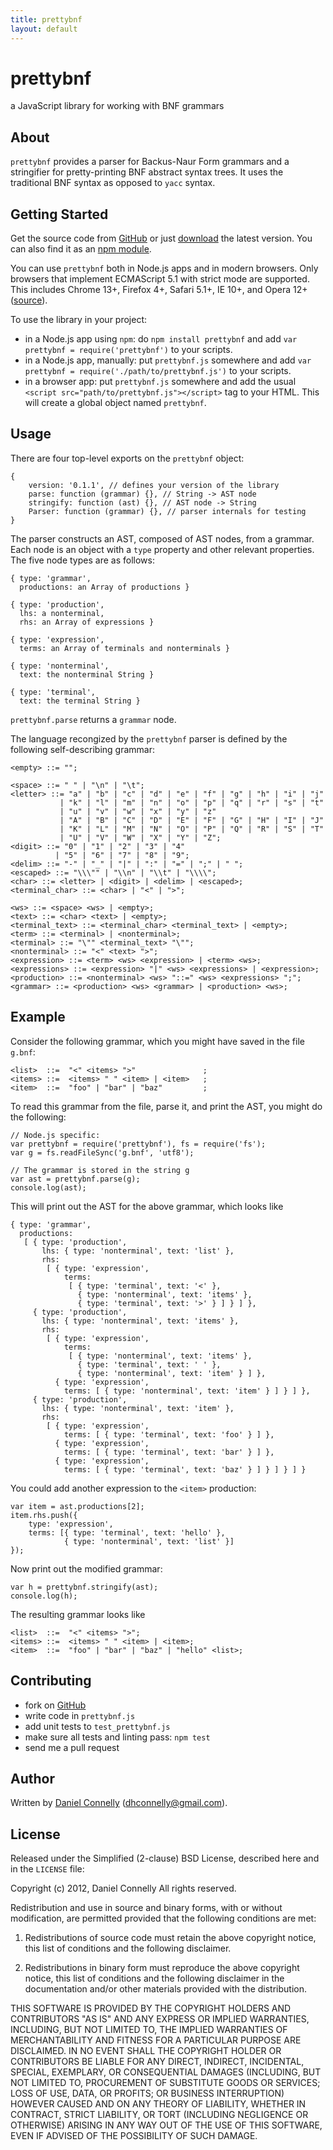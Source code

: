 ```yaml
---
title: prettybnf
layout: default
---
```


prettybnf
=========

a JavaScript library for working with BNF grammars

About
-----

`prettybnf` provides a parser for Backus-Naur Form grammars and a stringifier
for pretty-printing BNF abstract syntax trees.  It uses the traditional BNF
syntax as opposed to `yacc` syntax.

Getting Started
---------------

Get the source code from [GitHub](https://github.com/dhconnelly/prettybnf) or
just [download](http://dhconnelly.github.com/prettybnf/prettybnf.js) the latest
version.  You can also find it as an [npm module](https://npm.im/prettybnf).

You can use `prettybnf` both in Node.js apps and in modern browsers.  Only
browsers that implement ECMAScript 5.1 with strict mode are supported.  This
includes Chrome 13+, Firefox 4+, Safari 5.1+, IE 10+, and Opera 12+
([source](http://kangax.github.com/es5-compat-table)).

To use the library in your project:

- in a Node.js app using `npm`: do `npm install prettybnf` and add
  `var prettybnf = require('prettybnf')` to your scripts.
- in a Node.js app, manually: put `prettybnf.js` somewhere and add
  `var prettybnf = require('./path/to/prettybnf.js')` to your scripts.
- in a browser app: put `prettybnf.js` somewhere and add the usual
  `<script src="path/to/prettybnf.js"></script>` tag to your HTML.  This will
  create a global object named `prettybnf`.

Usage
-----

There are four top-level exports on the `prettybnf` object:

    {
        version: '0.1.1', // defines your version of the library
        parse: function (grammar) {}, // String -> AST node
        stringify: function (ast) {}, // AST node -> String
        Parser: function (grammar) {}, // parser internals for testing
    }

The parser constructs an AST, composed of AST nodes, from a grammar.  Each node
is an object with a `type` property  and other relevant properties.  The five
node types are as follows:

    { type: 'grammar',
      productions: an Array of productions }

    { type: 'production',
      lhs: a nonterminal,
      rhs: an Array of expressions }

    { type: 'expression',
      terms: an Array of terminals and nonterminals }

    { type: 'nonterminal',
      text: the nonterminal String }

    { type: 'terminal',
      text: the terminal String }

`prettybnf.parse` returns a `grammar` node.

The language recongized by the `prettybnf` parser is defined by the following
self-describing grammar:

    <empty> ::= "";

    <space> ::= " " | "\n" | "\t";
    <letter> ::= "a" | "b" | "c" | "d" | "e" | "f" | "g" | "h" | "i" | "j"
               | "k" | "l" | "m" | "n" | "o" | "p" | "q" | "r" | "s" | "t"
               | "u" | "v" | "w" | "x" | "y" | "z"
               | "A" | "B" | "C" | "D" | "E" | "F" | "G" | "H" | "I" | "J"
               | "K" | "L" | "M" | "N" | "O" | "P" | "Q" | "R" | "S" | "T"
               | "U" | "V" | "W" | "X" | "Y" | "Z";
    <digit> ::= "0" | "1" | "2" | "3" | "4"
              | "5" | "6" | "7" | "8" | "9";
    <delim> ::= "-" | "_" | "|" | ":" | "=" | ";" | " ";
    <escaped> ::= "\\\"" | "\\n" | "\\t" | "\\\\";
    <char> ::= <letter> | <digit> | <delim> | <escaped>;
    <terminal_char> ::= <char> | "<" | ">";

    <ws> ::= <space> <ws> | <empty>;
    <text> ::= <char> <text> | <empty>;
    <terminal_text> ::= <terminal_char> <terminal_text> | <empty>;
    <term> ::= <terminal> | <nonterminal>;
    <terminal> ::= "\"" <terminal_text> "\"";
    <nonterminal> ::= "<" <text> ">";
    <expression> ::= <term> <ws> <expression> | <term> <ws>;
    <expressions> ::= <expression> "|" <ws> <expressions> | <expression>;
    <production> ::= <nonterminal> <ws> "::=" <ws> <expressions> ";";
    <grammar> ::= <production> <ws> <grammar> | <production> <ws>;

Example
-------

Consider the following grammar, which you might have saved in the file `g.bnf`:

    <list>  ::=  "<" <items> ">"               ;
    <items> ::=  <items> " " <item> | <item>   ;
    <item>  ::=  "foo" | "bar" | "baz"         ;

To read this grammar from the file, parse it, and print the AST, you might do
the following:

    // Node.js specific:
    var prettybnf = require('prettybnf'), fs = require('fs');
    var g = fs.readFileSync('g.bnf', 'utf8');

    // The grammar is stored in the string g
    var ast = prettybnf.parse(g);
    console.log(ast);

This will print out the AST for the above grammar, which looks like

    { type: 'grammar',
      productions:
       [ { type: 'production',
           lhs: { type: 'nonterminal', text: 'list' },
           rhs:
            [ { type: 'expression',
                terms:
                 [ { type: 'terminal', text: '<' },
                   { type: 'nonterminal', text: 'items' },
                   { type: 'terminal', text: '>' } ] } ] },
         { type: 'production',
           lhs: { type: 'nonterminal', text: 'items' },
           rhs:
            [ { type: 'expression',
                terms:
                 [ { type: 'nonterminal', text: 'items' },
                   { type: 'terminal', text: ' ' },
                   { type: 'nonterminal', text: 'item' } ] },
              { type: 'expression',
                terms: [ { type: 'nonterminal', text: 'item' } ] } ] },
         { type: 'production',
           lhs: { type: 'nonterminal', text: 'item' },
           rhs:
            [ { type: 'expression',
                terms: [ { type: 'terminal', text: 'foo' } ] },
              { type: 'expression',
                terms: [ { type: 'terminal', text: 'bar' } ] },
              { type: 'expression',
                terms: [ { type: 'terminal', text: 'baz' } ] } ] } ] }

You could add another expression to the `<item>` production:

    var item = ast.productions[2];
    item.rhs.push({
        type: 'expression',
        terms: [{ type: 'terminal', text: 'hello' },
                { type: 'nonterminal', text: 'list' }]
    });

Now print out the modified grammar:

    var h = prettybnf.stringify(ast);
    console.log(h);

The resulting grammar looks like

    <list>  ::=  "<" <items> ">";
    <items> ::=  <items> " " <item> | <item>;
    <item>  ::=  "foo" | "bar" | "baz" | "hello" <list>;

Contributing
------------

- fork on [GitHub](https://github.com/dhconnelly/prettybnf)
- write code in `prettybnf.js`
- add unit tests to `test_prettybnf.js`
- make sure all tests and linting pass: `npm test`
- send me a pull request

Author
------

Written by [Daniel Connelly](http://dhconnelly.com) (<dhconnelly@gmail.com>).

License
-------

Released under the Simplified (2-clause) BSD License, described here and in
the `LICENSE` file:

Copyright (c) 2012, Daniel Connelly
All rights reserved.

Redistribution and use in source and binary forms, with or without
modification, are permitted provided that the following conditions are met:

1. Redistributions of source code must retain the above copyright notice, this
   list of conditions and the following disclaimer.

2. Redistributions in binary form must reproduce the above copyright notice,
   this list of conditions and the following disclaimer in the documentation
   and/or other materials provided with the distribution.

THIS SOFTWARE IS PROVIDED BY THE COPYRIGHT HOLDERS AND CONTRIBUTORS "AS IS" AND
ANY EXPRESS OR IMPLIED WARRANTIES, INCLUDING, BUT NOT LIMITED TO, THE IMPLIED
WARRANTIES OF MERCHANTABILITY AND FITNESS FOR A PARTICULAR PURPOSE ARE
DISCLAIMED. IN NO EVENT SHALL THE COPYRIGHT HOLDER OR CONTRIBUTORS BE LIABLE
FOR ANY DIRECT, INDIRECT, INCIDENTAL, SPECIAL, EXEMPLARY, OR CONSEQUENTIAL
DAMAGES (INCLUDING, BUT NOT LIMITED TO, PROCUREMENT OF SUBSTITUTE GOODS OR
SERVICES; LOSS OF USE, DATA, OR PROFITS; OR BUSINESS INTERRUPTION) HOWEVER
CAUSED AND ON ANY THEORY OF LIABILITY, WHETHER IN CONTRACT, STRICT LIABILITY,
OR TORT (INCLUDING NEGLIGENCE OR OTHERWISE) ARISING IN ANY WAY OUT OF THE USE
OF THIS SOFTWARE, EVEN IF ADVISED OF THE POSSIBILITY OF SUCH DAMAGE.
